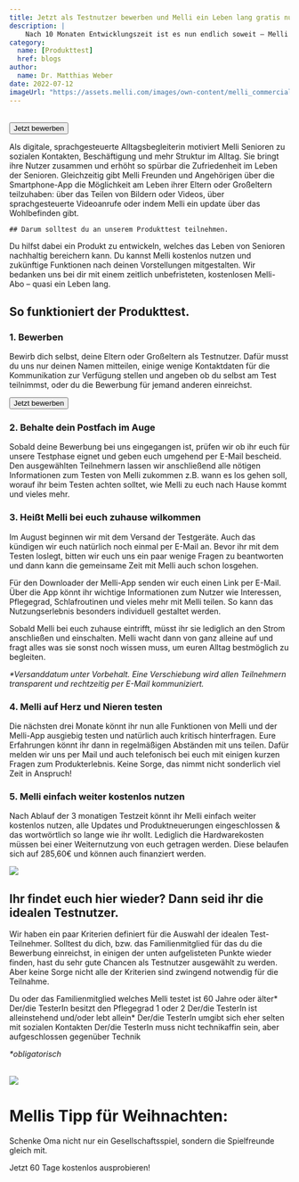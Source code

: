 ```yaml
---
title: Jetzt als Testnutzer bewerben und Melli ein Leben lang gratis nutzen.
description: |
    Nach 10 Monaten Entwicklungszeit ist es nun endlich soweit – Melli möchte die ersten Gespräche mit ihren Nutzern führen. Und dafür benötigen wir euch! Bewirb dich, deine Eltern oder Großeltern jetzt als Testnutzer!
category:
  name: [Produkttest]
  href: blogs
author:
  name: Dr. Matthias Weber
date: 2022-07-12
imageUrl: "https://assets.melli.com/images/own-content/melli_commercial-screenshots_social-contacts_2-2048.webp"
---
```


<intro-section text="Nach 10 Monaten Entwicklungszeit, über 100 Produkttests und mehr als 1000 Produkt-Iterationen ist es nun endlich soweit – Melli möchte die ersten Gespräche mit ihren Nutzern führen. Und dafür benötigen wir euch! Bewirb dich, deine Eltern oder Großeltern jetzt als Testnutzer und hilf uns, mit Melli das Leben von Senioren und ihren Angehörigen ein Stück besser zu machen." />

<br>

<intro-section text="Als Dankeschön schenken wir allen Teilnehmer eine lebenslange kostenfreie Nutzung von Melli. Alles was ihr dafür tun müsst, ist Melli für drei Monate auf Herz und Nieren zu testen und uns anschließend ein paar Fragen zu euren Erfahrungen zu beantworten." />

<button class="my-5 py-4 px-8 bg-amber-200 rounded-lg decoration-none w-fit">
    <span class="font-semibold text-lg text-primary-800">Jetzt bewerben</span>
</button>

<br>

<InfoBox icon="i-carbon:information" heading="Melli sorgt für mehr Lebenszufriedheit bei Senioren und lässt ihre Liebsten daran teilhaben.">
    <p class="text-primary-900 text-lg">
    Als digitale, sprachgesteuerte Alltagsbegleiterin motiviert Melli Senioren zu sozialen Kontakten, Beschäftigung und mehr Struktur im Alltag. Sie bringt ihre Nutzer zusammen und erhöht so spürbar die Zufriedenheit im Leben der Senioren.
    Gleichzeitig gibt Melli Freunden und Angehörigen über die Smartphone-App die Möglichkeit am Leben ihrer Eltern oder Großeltern teilzuhaben: über das Teilen von Bildern oder Videos, über sprachgesteuerte Videoanrufe oder indem Melli ein update über das Wohlbefinden gibt.
    </p>
    </InfoBox>

    ## Darum solltest du an unserem Produkttest teilnehmen.

<CheckList icon='i-carbon:checkmark'>
        Du hilfst dabei ein Produkt zu entwickeln, welches das Leben von Senioren nachhaltig bereichern kann.
</CheckList>
<CheckList icon='i-carbon:checkmark'>
        Du kannst Melli kostenlos nutzen und zukünftige Funktionen nach deinen Vorstellungen mitgestalten.
</CheckList>
<CheckList icon='i-carbon:checkmark'>
        Wir bedanken uns bei dir mit einem zeitlich unbefristeten, kostenlosen Melli-Abo – quasi ein Leben lang.
</CheckList>

## So funktioniert der Produkttest.

### 1. Bewerben

Bewirb dich selbst, deine Eltern oder Großeltern als Testnutzer. Dafür musst du uns nur deinen Namen mitteilen, einige wenige Kontaktdaten für die Kommunikation zur Verfügung stellen und angeben ob du selbst am Test teilnimmst, oder du die Bewerbung für jemand anderen einreichst.

<button class="my-5 py-4 px-8 bg-amber-200 rounded-lg decoration-none w-fit">
    <span class="font-semibold text-lg text-primary-800">Jetzt bewerben</span>
</button>

### 2. Behalte dein Postfach im Auge

Sobald deine Bewerbung bei uns eingegangen ist, prüfen wir ob ihr euch für unsere Testphase eignet und geben euch umgehend per E-Mail bescheid. Den ausgewählten Teilnehmern lassen wir anschließend alle nötigen Informationen zum Testen von Melli zukommen z.B. wann es los gehen soll, worauf ihr beim Testen achten solltet, wie Melli zu euch nach Hause kommt und vieles mehr.

### 3. Heißt Melli bei euch zuhause wilkommen

Im August beginnen wir mit dem Versand der Testgeräte. Auch das kündigen wir euch natürlich noch einmal per E-Mail an. Bevor ihr mit dem Testen loslegt, bitten wir euch uns ein paar wenige Fragen zu beantworten und dann kann die gemeinsame Zeit mit Melli auch schon losgehen.

Für den Downloader der Melli-App senden wir euch einen Link per E-Mail. Über die App könnt ihr wichtige Informationen zum Nutzer wie Interessen, Pflegegrad, Schlafroutinen und vieles mehr mit Melli teilen. So kann das Nutzungserlebnis besonders individuell gestaltet werden.

Sobald Melli bei euch zuhause eintrifft, müsst ihr sie lediglich an den Strom anschließen und einschalten. Melli wacht dann von ganz alleine auf und fragt alles was sie sonst noch wissen muss, um euren Alltag bestmöglich zu begleiten.

_*Versanddatum unter Vorbehalt. Eine Verschiebung wird allen Teilnehmern transparent und rechtzeitig per E-Mail kommuniziert._

### 4. Melli auf Herz und Nieren testen

Die nächsten drei Monate könnt ihr nun alle Funktionen von Melli und der Melli-App ausgiebig testen und natürlich auch kritisch hinterfragen. Eure Erfahrungen könnt ihr dann in regelmäßigen Abständen mit uns teilen. Dafür melden wir uns per Mail und auch telefonisch bei euch mit einigen kurzen Fragen zum Produkterlebnis. Keine Sorge, das nimmt nicht sonderlich viel Zeit in Anspruch!

### 5. Melli einfach weiter kostenlos nutzen

Nach Ablauf der 3 monatigen Testzeit könnt ihr Melli einfach weiter kostenlos nutzen, alle Updates und Produktneuerungen eingeschlossen & das wortwörtlich so lange wie ihr wollt. Lediglich die Hardwarekosten müssen bei einer Weiternutzung von euch getragen werden. Diese belaufen sich auf 285,60€ und können auch finanziert werden.

<div class="my-10 rounded-10 overflow-hidden">
    <img src="https://melli.com/wp-content/uploads/2020/02/Emilia_Header_1920x1080px_v3-1200x675.jpg">
</div>

## Ihr findet euch hier wieder? Dann seid ihr die idealen Testnutzer.

Wir haben ein paar Kriterien definiert für die Auswahl der idealen Test-Teilnehmer. Solltest du dich, bzw. das Familienmitglied für das du die Bewerbung einreichst, in einigen der unten aufgelisteten Punkte wieder finden, hast du sehr gute Chancen als Testnutzer ausgewählt zu werden. Aber keine Sorge nicht alle der Kriterien sind zwingend notwendig für die Teilnahme.

<CheckList icon='i-carbon:checkmark'>
        Du oder das Familienmitglied welches Melli testet ist 60 Jahre oder älter*
</CheckList>
<CheckList icon='i-carbon:checkmark'>
        Der/die TesterIn besitzt den Pflegegrad 1 oder 2
</CheckList>
<CheckList icon='i-carbon:checkmark'>
        Der/die TesterIn ist alleinstehend und/oder lebt allein*
</CheckList>
<CheckList icon='i-carbon:checkmark'>
        Der/die TesterIn umgibt sich eher selten mit sozialen Kontakten
</CheckList>
<CheckList icon='i-carbon:checkmark'>
        Der/die TesterIn muss nicht technikaffin sein, aber aufgeschlossen gegenüber Technik
</CheckList>

_*obligatorisch_

<br>

 <div class="bg-primary-900 rounded-3xl p-8 grid gap-4 lg:w-200 text-center mx-auto">
    <img src="https://assets.melli.com/bubble-icons/bubble-icon_gift_1-green.svg" class="w-24 h-24 mx-auto">
    <h1 class="text-white font-semibold text-4xl md:text-5xl leading-tight md:text-center my-0">
      Mellis Tipp für Weihnachten:
    </h1>
    <p class="text-white text-xl md:text-3xl leading-normal md:text-center my-0">
      Schenke Oma nicht nur ein Gesellschaftsspiel, sondern die Spielfreunde gleich mit.
    </p>
    <RouterLink to="/shop" class="bg-primary-500 text-white text-base sm:text-lg py-4 px-8 rounded-lg w-fit mx-auto my-4">
      Jetzt 60 Tage kostenlos ausprobieren!
    </RouterLink>
  </div>

  <br>